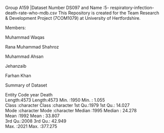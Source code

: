 Group A159 |Dataset Number DS097 and Name :5- respiratory-infection-death-rate-who-mdb.csv
This Repository is created for the Team Research & Development Project (7COM1079) at University of Hertfordshire.

Members:

Muhammad Waqas

Rana Muhammad Shahroz

Muhammad Ahsan 

Jehanzaib 

Farhan Khan

Summary of Dataset



   Entity           Code               year          Death        
 Length:4573        Length:4573        Min.   :1950   Min.   :  1.055  
 Class :character   Class :character   1st Qu.:1979   1st Qu.: 14.027  
 Mode  :character   Mode  :character   Median :1995   Median : 24.278  
                                       Mean   :1992   Mean   : 33.807  
                                       3rd Qu.:2008   3rd Qu.: 42.949  
                                       Max.   :2021   Max.   :377.275 
